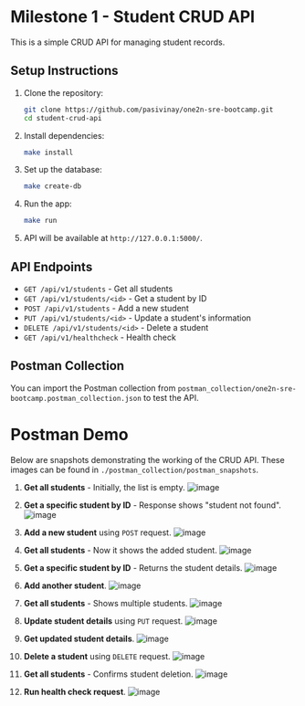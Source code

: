 # Milestone 1 - Student CRUD API

This is a simple CRUD API for managing student records.

## Setup Instructions

1. Clone the repository:
    ```bash
    git clone https://github.com/pasivinay/one2n-sre-bootcamp.git
    cd student-crud-api
    ```

2. Install dependencies:
    ```bash
    make install
    ```

3. Set up the database:
    ```bash
    make create-db
    ```

4. Run the app:
    ```bash
    make run
    ```

5. API will be available at `http://127.0.0.1:5000/`.

## API Endpoints

- `GET /api/v1/students` - Get all students
- `GET /api/v1/students/<id>` - Get a student by ID
- `POST /api/v1/students` - Add a new student
- `PUT /api/v1/students/<id>` - Update a student's information
- `DELETE /api/v1/students/<id>` - Delete a student
- `GET /api/v1/healthcheck` - Health check

## Postman Collection

You can import the Postman collection from `postman_collection/one2n-sre-bootcamp.postman_collection.json` to test the API.

# Postman Demo

Below are snapshots demonstrating the working of the CRUD API. These images can be found in `./postman_collection/postman_snapshots`.

1. **Get all students** - Initially, the list is empty.
   ![image](./postman_collection/postman_snapshots/1-get-all-students-empty.png)

2. **Get a specific student by ID** - Response shows "student not found".
   ![image](./postman_collection/postman_snapshots/2-get-student-not-found.png)

3. **Add a new student** using `POST` request.
   ![image](./postman_collection/postman_snapshots/3-add-student.png)

4. **Get all students** - Now it shows the added student.
   ![image](./postman_collection/postman_snapshots/4-get-all-students-after-addition.png)

5. **Get a specific student by ID** - Returns the student details.
   ![image](./postman_collection/postman_snapshots/5-get-student-by-id.png)

6. **Add another student**.
   ![image](./postman_collection/postman_snapshots/6-add-another-student.png)

7. **Get all students** - Shows multiple students.
   ![image](./postman_collection/postman_snapshots/7-get-all-students-multiple.png)

8. **Update student details** using `PUT` request.
   ![image](./postman_collection/postman_snapshots/8-update-student.png)

9. **Get updated student details**.
   ![image](./postman_collection/postman_snapshots/9-get-updated-student.png)

10. **Delete a student** using `DELETE` request.
    ![image](./postman_collection/postman_snapshots/10-delete-student.png)

11. **Get all students** - Confirms student deletion.
    ![image](./postman_collection/postman_snapshots/11-get-all-after-delete.png)

12. **Run health check request**.
    ![image](./postman_collection/postman_snapshots/12-healthcheck.png)